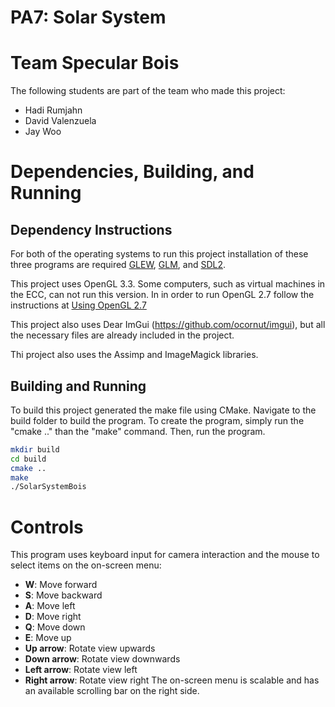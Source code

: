 # PA7: Solar System

# Team Specular Bois
The following students are part of the team who made this project:
- Hadi Rumjahn
- David Valenzuela
- Jay Woo

# Dependencies, Building, and Running

## Dependency Instructions
For both of the operating systems to run this project installation of these three programs are required [GLEW](http://glew.sourceforge.net/), [GLM](http://glm.g-truc.net/0.9.7/index.html), and [SDL2](https://wiki.libsdl.org/Tutorials).

This project uses OpenGL 3.3. Some computers, such as virtual machines in the ECC, can not run this version. In in order to run OpenGL 2.7 follow the instructions at [Using OpenGL 2.7](https://github.com/HPC-Vis/computer-graphics/wiki/Using-OpenGL-2.7)

This project also uses Dear ImGui (https://github.com/ocornut/imgui), but all the necessary files are already included in the project.

Thi project also uses the Assimp and ImageMagick libraries.

## Building and Running
To build this project generated the make file using CMake. Navigate to the build folder to build the program. To create the program, simply run the "cmake .." than the "make" command. Then, run the program.

```bash
mkdir build
cd build
cmake ..
make
./SolarSystemBois
```

# Controls
This program uses keyboard input for camera interaction and the mouse to select items on the on-screen menu:
- **W**: Move forward
- **S**: Move backward
- **A**: Move left
- **D**: Move right
- **Q**: Move down
- **E**: Move up
- **Up arrow**: Rotate view upwards
- **Down arrow**: Rotate view downwards
- **Left arrow**: Rotate view left
- **Right arrow**: Rotate view right
The on-screen menu is scalable and has an available scrolling bar on the right side.
